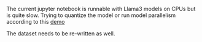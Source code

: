 The current jupyter notebook is runnable with Llama3 models on CPUs but is quite slow. Trying to quantize the model or run model parallelism according to this [demo](https://colab.research.google.com/drive/15CJ1WAf8AWm6emI3t2nVfnO85-hxwyJU#scrollTo=jghm1tNqX2_i)

The dataset needs to be re-written as well.